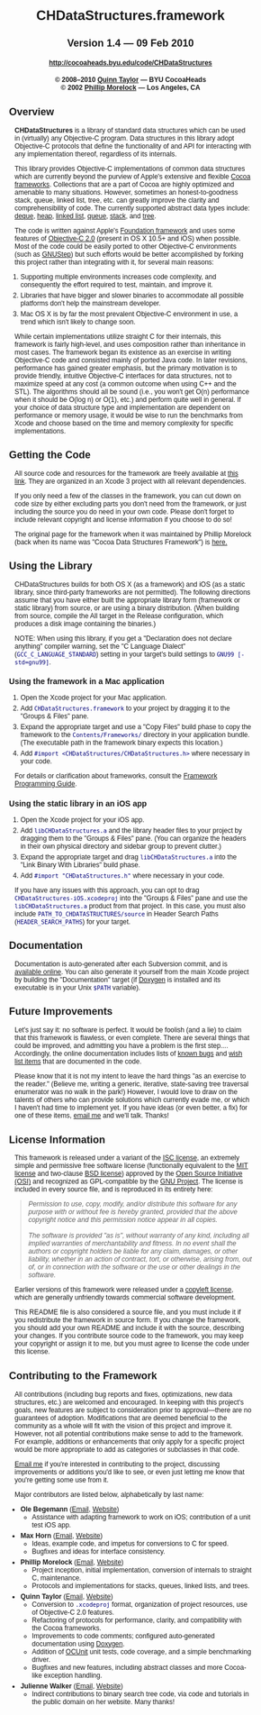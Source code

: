 <!DOCTYPE html PUBLIC "-//W3C//DTD XHTML 1.0 Transitional//EN" "http://www.w3.org/TR/xhtml1/DTD/xhtml1-transitional.dtd">
<html xmlns="http://www.w3.org/1999/xhtml">
<head>
	<title>README &mdash; CHDataStructures.framework</title>
	<meta http-equiv="Content-Type" content="text/html; charset=utf-8"/>
	<style type="text/css" media="all">
		body {
			font-family: "Lucida Grande", Verdana, Geneva, Arial, sans-serif;
			font-size: 12px;
		}
		p {
			margin-left: 10px;
		}
		li {
			margin-top: 5px;
		}
		li li {
			margin-top: 0;
		}
		code {
			color: #007;
		}
	</style>
</head>
<body>
<div align="center">
<h1>CHDataStructures.framework</h1>
<h2>Version 1.4 &mdash; 09 Feb 2010</h2>
<h4><a href="http://cocoaheads.byu.edu/code/CHDataStructures">http://cocoaheads.byu.edu/code/CHDataStructures</a></h4>
<h4>&copy; 2008&ndash;2010 <a href="http://homepage.mac.com/quinntaylor/">Quinn Taylor</a> &mdash; BYU CocoaHeads<br />
&copy; 2002 <a href="http://www.phillipmorelock.com/">Phillip Morelock</a> &mdash; Los Angeles, CA</h4>
</div>

<h2>Overview</h2>
<p><strong>CHDataStructures</strong> is a library of standard data structures which can be used in (virtually) any Objective-C program. Data structures in this library adopt Objective-C protocols that define the functionality of and API for interacting with any implementation thereof, regardless of its internals.</p>
<p>This library provides Objective-C implementations of common data structures which are currently beyond the purview of Apple's extensive and flexible <a href="http://developer.apple.com/cocoa/">Cocoa frameworks</a>. Collections that are a part of Cocoa are highly optimized and amenable to many situations. However, sometimes an honest-to-goodness stack, queue, linked list, tree, etc. can greatly improve the clarity and comprehensibility of code. The currently supported abstract data types include:
	<a href="http://en.wikipedia.org/wiki/Deque">deque</a>,
	<a href="http://en.wikipedia.org/wiki/Heap_(data_structure)">heap</a>,
	<a href="http://en.wikipedia.org/wiki/Linked_list">linked list</a>,
	<a href="http://en.wikipedia.org/wiki/Queue_(data_structure)">queue</a>,
	<a href="http://en.wikipedia.org/wiki/Stack_(data_structure)">stack</a>, and
	<a href="http://en.wikipedia.org/wiki/Tree_(data_structure)">tree</a>.</p>
<p>The code is written against Apple's <a href="http://developer.apple.com/mac/library/documentation/cocoa/Reference/Foundation/ObjC_classic/Intro/IntroFoundation.html">Foundation framework</a> and uses some features of <a href="http://developer.apple.com/leopard/overview/objectivec2.html">Objective-C 2.0</a> (present in OS X 10.5+ and iOS) when possible. Most of the code could be easily ported to other Objective-C environments (such as <a href="http://www.gnustep.org">GNUStep</a>) but such efforts would be better accomplished by forking this project rather than integrating with it, for several main reasons:</p>
<ol>
	<li>Supporting multiple environments increases code complexity, and consequently the effort required to test, maintain, and improve it.</li>
	<li>Libraries that have bigger and slower binaries to accommodate all possible platforms don't help the mainstream developer.</li>
	<li>Mac OS X is by far the most prevalent Objective-C environment in use, a trend which isn't likely to change soon.</li>
</ol>
<p>While certain implementations utilize straight C for their internals, this framework is fairly high-level, and uses composition rather than inheritance in most cases. The framework began its existence as an exercise in writing Objective-C code and consisted mainly of ported Java code. In later revisions, performance has gained greater emphasis, but the primary motivation is to provide friendly, intuitive Objective-C interfaces for data structures, not to maximize speed at any cost (a common outcome when using C++ and the STL). The algorithms should all be sound (i.e., you won't get O(n) performance when it should be O(log n) or O(1), etc.) and perform quite well in general. If your choice of data structure type and implementation are dependent on performance or memory usage, it would be wise to run the benchmarks from Xcode and choose based on the time and memory complexity for specific implementations.</p>
  
<h2>Getting the Code</h2>
<p>All source code and resources for the framework are freely available at <a href="http://cocoaheads.byu.edu/code/CHDataStructures/">this link</a>. They are organized in an Xcode 3 project with all relevant dependencies.</p>
<p>If you only need a few of the classes in the framework, you can cut down on code size by either excluding parts you don't need from the framework, or just including the source you do need in your own code. Please don't forget to include relevant copyright and license information if you choose to do so!</p>
<p>The original page for the framework when it was maintained by Phillip Morelock (back when its name was "Cocoa Data Structures Framework") is <a href="http://www.phillipmorelock.com/examples/cocoadata/"> here.</a></p>

<h2>Using the Library</h2>
<p>CHDataStructures builds for both OS X (as a framework) and iOS (as a static library, since third-party frameworks are not permitted). The following directions assume that you have either built the appropriate library form (framework or static library) from source, or are using a binary distribution. (When building from source, compile the All target in the Release configuration, which produces a disk image containing the binaries.)</p>
<p>NOTE: When using this library, if you get a "Declaration does not declare anything" compiler warning, set the "C Language Dialect" (<code>GCC_C_LANGUAGE_STANDARD</code>) setting in your target's build settings to <code>GNU99 [-std=gnu99]</code>.</p>

<h3>Using the framework in a Mac application</h3>
<ol>
  <li>Open the Xcode project for your Mac application.</li>
  <li>Add <code>CHDataStructures.framework</code> to your project by dragging it to the "Groups &amp; Files" pane.</li>
  <li>Expand the appropriate target and use a "Copy Files" build phase to copy the framework to the <code>Contents/Frameworks/</code> directory in your application bundle. (The executable path in the framework binary expects this location.)</li>
  <li>Add <code>#import &lt;CHDataStructures/CHDataStructures.h&gt;</code> where necessary in your code.</li>
</ol>
<p>For details or clarification about frameworks, consult the <a href="http://developer.apple.com/documentation/MacOSX/Conceptual/BPFrameworks/">Framework Programming Guide</a>.</p>

<h3>Using the static library in an iOS app</h3>
<ol>
  <li>Open the Xcode project for your iOS app.</li>
  <li>Add <code>libCHDataStructures.a</code> and the library header files to your project by dragging them to the "Groups &amp; Files" pane. (You can organize the headers in their own physical directory and sidebar group to prevent clutter.)</li>
  <li>Expand the appropriate target and drag <code>libCHDataStructures.a</code> into the "Link Binary With Libraries" build phase.</li>
  <li>Add <code>#import "CHDataStructures.h"</code> where necessary in your code.</li>
</ol>
<p>If you have any issues with this approach, you can opt to drag <code>CHDataStructures-iOS.xcodeproj</code> into the "Groups &amp; Files" pane and use the <code>libCHDataStructures.a</code> product from that project. In this case, you must also include <code>PATH_TO_CHDATASTRUCTURES/source</code> in Header Search Paths (<code>HEADER_SEARCH_PATHS</code>) for your target.</p>

<h2>Documentation</h2>
<p>Documentation is auto-generated after each Subversion commit, and is <a href="http://dysart.cs.byu.edu/CHDataStructures/">available online</a>. You can also generate it yourself from the main Xcode project by building the "Documentation" target (if <a href="http://doxygen.org">Doxygen</a> is installed and its executable is in your Unix <code>$PATH</code> variable).</p>

<h2>Future Improvements</h2>
<p>Let's just say it: no software is perfect. It would be foolish (and a lie) to claim that this framework is flawless, or even complete. There are several things that could be improved, and admitting you have a problem is the first step.... Accordingly, the online documentation includes lists of <a href="http://dysart.cs.byu.edu/CHDataStructures/bug.html">known bugs</a> and <a href="http://dysart.cs.byu.edu/CHDataStructures/todo.html">wish list items</a> that are documented in the code.</p>

<p>Please know that it is not my intent to leave the hard things "as an exercise to the reader." (Believe me, writing a generic, iterative, state-saving tree traversal enumerator was no walk in the park!) However, I would love to draw on the talents of others who can provide solutions which currently evade me, or which I haven't had time to implement yet. If you have ideas (or even better, a fix) for one of these items, <a href="mailto:quinntaylor@mac.com?subject=CHDataStructures.framework">email me</a> and we'll talk. Thanks!</p>

<h2>License Information</h2>
<p>This framework is released under a variant of the <a href="http://www.isc.org/software/license">ISC license</a>, an extremely simple and permissive free software license (functionally equivalent to the <a href="http://opensource.org/licenses/mit-license">MIT license</a> and two-clause <a href="http://opensource.org/licenses/bsd-license">BSD license</a>) approved by the <a href="http://opensource.org/licenses/isc-license">Open Source Initiative (OSI)</a> and recognized as GPL-compatible by the <a href="http://www.gnu.org/licenses/license-list.html#ISC">GNU Project</a>. The license is included in every source file, and is reproduced in its entirety here:</p>
<blockquote><em>Permission to use, copy, modify, and/or distribute this software for any purpose with or without fee is hereby granted, provided that the above copyright notice and this permission notice appear in all copies.<br/>
<br/>
The software is provided "as is", without warranty of any kind, including all implied warranties of merchantability and fitness. In no event shall the authors or copyright holders be liable for any claim, damages, or other liability, whether in an action of contract, tort, or otherwise, arising from, out of, or in connection with the software or the use or other dealings in the software.</em></blockquote>
<p>Earlier versions of this framework were released under a <a href="http://www.gnu.org/copyleft/">copyleft license</a>, which are generally unfriendly towards commercial software development.</p>
<p>This README file is also considered a source file, and you must include it if you redistribute the framework in source form. If you change the framework, you should add your own README and include it with the source, describing your changes. If you contribute source code to the framework, you may keep your copyright or assign it to me, but you must agree to license the code under this license.</p>

<h2>Contributing to the Framework</h2>
<p>All contributions (including bug reports and fixes, optimizations, new data structures, etc.) are welcomed and encouraged. In keeping with this project's goals, new features are subject to consideration prior to approval&mdash;there are no guarantees of adoption. Modifications that are deemed beneficial to the community as a whole will fit with the vision of this project and improve it. However, not all potential contributions make sense to add to the framework. For example, additions or enhancements that only apply for a specific project would be more appropriate to add as categories or subclasses in that code.</p>
<p><a href="mailto:quinntaylor@mac.com?subject=CHDataStructures.framework"> Email me</a> if you're interested in contributing to the project, discussing improvements or additions you'd like to see, or even just letting me know that you're getting some use from it.</p>

<p>Major contributors are listed below, alphabetically by last name:</p>
<ul>
  <li><strong>Ole Begemann</strong> (<a href="mailto:ole@oleb.net">Email</a>, <a href="http://oleb.net">Website</a>)
    <ul>
      <li>Assistance with adapting framework to work on iOS; contribution of a unit test iOS app.</li>
    </ul>
  </li>
  <li><strong>Max Horn</strong> (<a href="mailto:max@quendi.de">Email</a>, <a href="http://www.quendi.de/">Website</a>)
    <ul>
      <li>Ideas, example code, and impetus for conversions to C for speed.</li>
      <li>Bugfixes and ideas for interface consistency.</li>
    </ul>
  </li>
  <li><strong>Phillip Morelock</strong> (<a href="mailto:me@phillipmorelock.com">Email</a>, <a href="http://www.phillipmorelock.com/">Website</a>)
    <ul>
      <li>Project inception, initial implementation, conversion of internals to straight C, maintenance.</li>
      <li>Protocols and implementations for stacks, queues, linked lists, and trees.</li>
    </ul>
  </li>
  <li><strong>Quinn Taylor</strong> (<a href="mailto:quinntaylor@mac.com">Email</a>, <a href="http://homepage.mac.com/quinntaylor/">Website</a>)
    <ul>
      <li>Conversion to <code>.xcodeproj</code> format, organization of project resources, use of Objective-C 2.0 features.</li>
	  <li>Refactoring of protocols for performance, clarity, and compatibility with the Cocoa frameworks.</li>
	  <li>Improvements to code comments; configured auto-generated documentation using <a href="http://doxygen.org">Doxygen</a>.</li>
	  <li>Addition of <a href="http://www.sente.ch/software/ocunit/">OCUnit</a> unit tests, code coverage, and a simple benchmarking driver.</li>
	  <li>Bugfixes and new features, including abstract classes and more Cocoa-like exception handling.</li>
    </ul>
  </li>
  <li><strong>Julienne Walker</strong> (<a href="mailto:happyfrosty@hotmail.com">Email</a>, <a href="http://eternallyconfuzzled.com/">Website</a>)
    <ul>
      <li>Indirect contributions to binary search tree code, via code and tutorials in the public domain on her website. Many thanks!</li>
    </ul>
  </li>
</ul>

</body>
</html>

